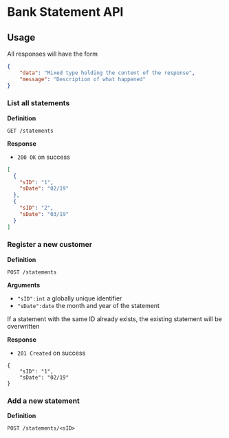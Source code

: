 # Bank Statement API

## Usage

All responses will have the form
```json
{
    "data": "Mixed type holding the content of the response",
    "message": "Description of what happened"
}
```

### List all statements

**Definition**

`GET /statements`

**Response**

- `200 OK` on success

```json
[
  {
    "sID": "1",
    "sDate": "02/19"
  },
  {
    "sID": "2",
    "sDate": "03/19"
  }
]
```

### Register a new customer

**Definition**

`POST /statements`

**Arguments**

- `"sID":int` a globally unique identifier
- `"sDate":date` the month and year of the statement

If a statement with the same ID already exists, the existing statement will be overwritten

**Response**

- `201 Created` on success

```
{
    "sID": "1",
    "sDate": "02/19"
}
```

### Add a new statement

**Definition**

`POST /statements/<sID>`